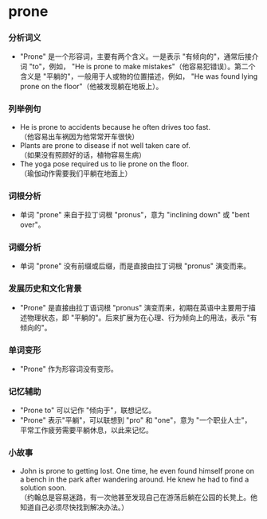 # prone

### 分析词义

  

*   "Prone" 是一个形容词，主要有两个含义。一是表示 "有倾向的"，通常后接介词 "to"，例如， "He is prone to make mistakes"（他容易犯错误）。第二个含义是 "平躺的"，一般用于人或物的位置描述，例如， "He was found lying prone on the floor"（他被发现躺在地板上）。

  

### 列举例句

  

*   He is prone to accidents because he often drives too fast.  
    （他容易出车祸因为他常常开车很快）
*   Plants are prone to disease if not well taken care of.  
    （如果没有照顾好的话，植物容易生病）
*   The yoga pose required us to lie prone on the floor.  
    （瑜伽动作需要我们平躺在地面上）

  

### 词根分析

  

*   单词 "prone" 来自于拉丁词根 "pronus"，意为 "inclining down" 或 "bent over"。

  

### 词缀分析

  

*   单词 "prone" 没有前缀或后缀，而是直接由拉丁词根 "pronus" 演变而来。

  

### 发展历史和文化背景

  

*   "Prone" 是直接由拉丁语词根 "pronus" 演变而来，初期在英语中主要用于描述物理状态，即 "平躺的"。后来扩展为在心理、行为倾向上的用法，表示 "有倾向的"。

  

### 单词变形

  

*   "Prone" 作为形容词没有变形。

  

### 记忆辅助

  

*   "Prone to" 可以记作 "倾向于"，联想记忆。
*   "Prone" 表示"平躺"，可以联想到 "pro" 和 "one"，意为 "一个职业人士"， 平常工作疲劳需要平躺休息，以此来记忆。

  

### 小故事

  

*   John is prone to getting lost. One time, he even found himself prone on a bench in the park after wandering around. He knew he had to find a solution soon.  
    （约翰总是容易迷路，有一次他甚至发现自己在游荡后躺在公园的长凳上。他知道自己必须尽快找到解决办法。）
